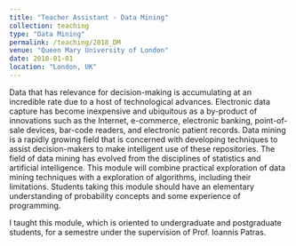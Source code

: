 ```yaml
---
title: "Teacher Assistant - Data Mining"
collection: teaching
type: "Data Mining"
permalink: /teaching/2018_DM
venue: "Queen Mary University of London"
date: 2018-01-01
location: "London, UK"
---
```


Data that has relevance for decision-making is accumulating at an incredible rate due to a host of technological advances. Electronic data capture has become inexpensive and ubiquitous as a by-product of innovations such as the Internet, e-commerce, electronic banking, point-of-sale devices, bar-code readers, and electronic patient records. Data mining is a rapidly growing field that is concerned with developing techniques to assist decision-makers to make intelligent use of these repositories. The field of data mining has evolved from the disciplines of statistics and artificial intelligence. This module will combine practical exploration of data mining techniques with a exploration of algorithms, including their limitations. Students taking this module should have an elementary understanding of probability concepts and some experience of programming.

I taught this module, which is oriented to undergraduate and postgraduate students, for a semestre under the supervision of  Prof. Ioannis Patras.
